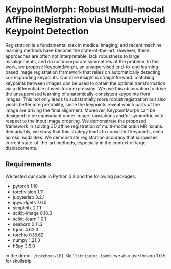 # KeypointMorph: Robust Multi-modal Affine Registration via Unsupervised Keypoint Detection

Registration is a fundamental task in medical imaging, and recent machine learning methods have become the state-of-the-art. However, these approaches are often not interpretable, lack robustness to large misalignments, and do not incorporate symmetries of the problem. In this work, we propose KeypointMorph, an unsupervised end-to-end learning-based image registration framework that relies on automatically detecting corresponding keypoints. Our core insight is straightforward: matching keypoints between images can be used to obtain the optimal transformation via a differentiable closed-form expression. We use this observation to drive the unsupervised learning of anatomically-consistent keypoints from images. This not only leads to substantially more robust registration but also yields better interpretability, since the keypoints reveal which parts of the image are driving the final alignment. Moreover, KeypointMorph can be designed to be equivariant under image translations and/or symmetric with respect to the input image ordering. We demonstrate the proposed framework in solving 3D affine registration of multi-modal brain MRI scans. Remarkably, we show that this strategy leads to consistent keypoints, even across modalities. We demonstrate registration accuracy that surpasses current state-of-the-art methods, especially in the context of large displacements.

## Requirements
We tested our code in Python 3.8 and the following packages:
- pytorch 1.10
- torchvision 1.11
- jupyterlab 3.2.1
- ipywidgets 7.6.5
- simpleitk 2.1.1
- scikit-image 0.18.3
- scikit-learn 1.0.1
- seaborn 0.11.2
- tqdm 4.62.3
- torchio 0.18.62
- numpy 1.21.3
- h5py 3.5.0

In the demo `./notebook/[B] Skullstripping.ipynb`, we also use theano 1.0.5 for skullstrip
